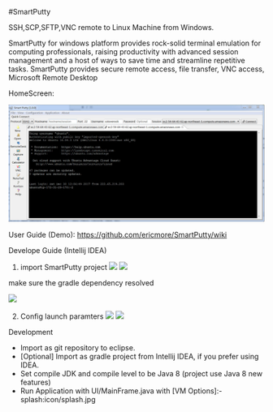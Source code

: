#SmartPutty
<p>
SSH,SCP,SFTP,VNC remote to Linux Machine from Windows.


SmartPutty for windows platform provides rock-solid terminal emulation for computing professionals, raising productivity with advanced session management and a host of ways to save time and streamline repetitive tasks. SmartPutty provides secure remote access, file transfer, VNC access, Microsoft Remote Desktop
</p>
HomeScreen:

![](https://github.com/ericmore/SmartPutty/blob/dev/doc/image/homescreen.jpg)

User Guide (Demo):
https://github.com/ericmore/SmartPutty/wiki


Develope Guide (Intellij IDEA)
1. import SmartPutty project
![](https://github.com/ericmore/SmartPutty/blob/dev/doc/image/1.jpg)
![](https://github.com/ericmore/SmartPutty/blob/dev/doc/image/3.jpg)

make sure the gradle dependency resolved

![](https://github.com/ericmore/SmartPutty/blob/dev/doc/image/5.jpg)

2. Config launch paramters
![](https://github.com/ericmore/SmartPutty/blob/dev/doc/image/4.jpg)
![](https://github.com/ericmore/SmartPutty/blob/dev/doc/image/2.jpg)


Development

* Import as git repository to eclipse.
* [Optional] Import as gradle project from Intellij IDEA, if you prefer using IDEA.
* Set compile JDK and compile level to be Java 8 (project use Java 8 new features)
* Run Application with UI/MainFrame.java with [VM Options]:-splash:icon/splash.jpg


